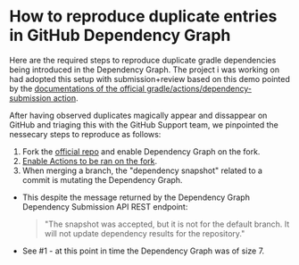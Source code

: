 # How to reproduce duplicate entries in GitHub Dependency Graph

Here are the required steps to reproduce duplicate gradle dependencies being introduced in the Dependency Graph. 
The project i was working on had adopted this setup with submission+review based on this demo pointed by the [documentations of the official gradle/actions/dependency-submission action](https://github.com/gradle/actions/blob/895252588e0dfbf80467d2d33f34a3ee85235009/docs/dependency-submission.md).

After having observed duplicates magically appear and dissappear on GitHub and triaging this with the GitHub Support team, we pinpointed the nessecary steps to reproduce as follows:

1. Fork the [official repo](https://github.com/gradle/github-dependency-submission-demo/fork) and enable Dependency Graph on the fork.
2. [Enable Actions to be ran on the fork](https://github.com/lislei/github-dependency-submission-demo-test/actions).
3. When merging a branch, the "dependency snapshot" related to a commit is mutating the Dependency Graph. 
 - This despite the message returned by the Dependency Graph Dependency Submission API REST endpoint:
   > "The snapshot was accepted, but it is not for the default branch. It will not update dependency results for the repository."
 - See #1 - at this point in time the Dependency Graph was of size 7.

